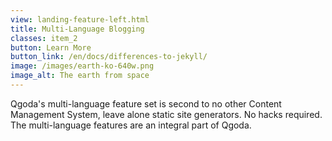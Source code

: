 ```yaml
---
view: landing-feature-left.html
title: Multi-Language Blogging
classes: item_2
button: Learn More
button_link: /en/docs/differences-to-jekyll/
image: /images/earth-ko-640w.png
image_alt: The earth from space
---
```

Qgoda's multi-language feature set is second to no other Content Management System, leave alone static site generators. No hacks required. The multi-language features are an integral part of Qgoda.